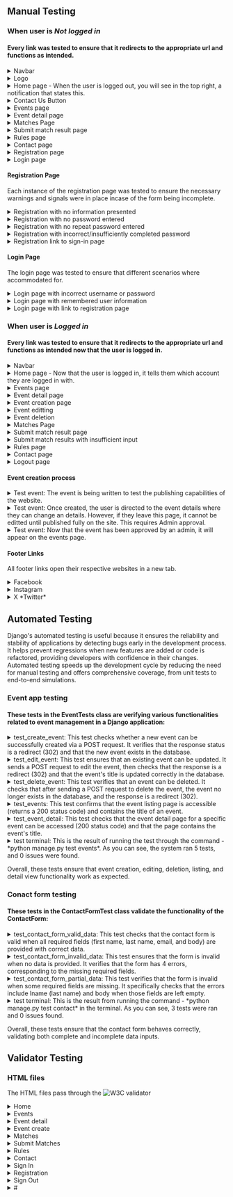 ## Manual Testing

### When user is *Not logged in*

#### Every link was tested to ensure that it redirects to the appropriate url and functions as intended.

<details><summary>Navbar</summary>
<img src="static/images/readme/testing/loggedout/navbar-not.png" >
</details>

<details><summary>Logo</summary>
<img src="static/images/readme/testing/loggedout/logo-not.jpg" >
</details>

<details><summary>Home page - When the user is logged out, you will see in the top right, a notification that states this.</summary>
<img src="static/images/readme/testing/loggedout/home-not.jpg" >
</details>

<details><summary>Contact Us Button</summary>
<img src="static/images/readme/testing/loggedout/contact-not.png" >
</details>

<details><summary>Events page</summary>
<img src="static/images/readme/testing/loggedout/events-not.png" >
</details>

<details><summary>Event detail page</summary>
<img src="static/images/readme/testing/loggedout/event-detail-not.png" >
</details>

<details><summary>Matches Page</summary>
<img src="static/images/readme/testing/loggedout/matches-not.png" >
</details>

<details><summary>Submit match result page</summary>
<img src="static/images/readme/testing/loggedout/submit-not.png" >
</details>

<details><summary>Rules page</summary>
<img src="static/images/readme/testing/loggedout/rules-not.png" >
</details>

<details><summary>Contact page</summary>
<img src="static/images/readme/testing/loggedout/contact-not.png" >
</details>

<details><summary>Registration page</summary>
<img src="static/images/readme/testing/loggedout/register-not.png" >
</details>

<details><summary>Login page</summary>
<img src="static/images/readme/testing/loggedout/login-not.png" >
</details>

#### Registration Page

Each instance of the registration page was tested to ensure the necessary warnings and signals were in place incase of the form being incomplete.

<details><summary>Registration with no information presented</summary>
<img src="static/images/readme/testing/loggedout/no-info.png" >
</details>

<details><summary>Registration with no password entered</summary>
<img src="static/images/readme/testing/loggedout/no-pass.png" >
</details>

<details><summary>Registration with no repeat password entered</summary>
<img src="static/images/readme/testing/loggedout/repeat-pass.png" >
</details>

<details><summary>Registration with incorrect/insufficiently completed password</summary>
<img src="static/images/readme/testing/loggedout/pass-format.png" >
</details>

<details><summary>Registration link to sign-in page</summary>
<img src="static/images/readme/testing/loggedout/signin-link.png" >
</details>

#### Login Page

The login page was tested to ensure that different scenarios where accommodated for.

<details><summary>Login page with incorrect username or password</summary>
<img src="static/images/readme/testing/loggedout/incorrect-pass-user.png" >
</details>

<details><summary>Login page with remembered user information</summary>
<img src="static/images/readme/testing/loggedout/remembered-user.png" >
</details>

<details><summary>Login page with link to registration page</summary>
<img src="static/images/readme/testing/loggedout/link-to-registration.png" >
</details>


### When user is *Logged in*

#### Every link was tested to ensure that it redirects to the appropriate url and functions as intended now that the user is logged in.

<details><summary>Navbar</summary>
<img src="static/images/readme/testing/loggedin/navbar.png" >
</details>

<details><summary>Home page - Now that the user is logged in, it tells them which account they are logged in with.</summary>
<img src="static/images/readme/testing/loggedin/home.jpg" >
</details>

<details><summary>Events page</summary>
<img src="static/images/readme/testing/loggedin/events/events.png" >
</details>

<details><summary>Event detail page</summary>
<img src="static/images/readme/testing/loggedin/events/event-details.png" >
</details>

<details><summary>Event creation page</summary>
<img src="static/images/readme/testing/loggedin/events/event-create.png" >
</details>

<details><summary>Event editting</summary>
<img src="static/images/readme/testing/loggedin/events/event-edit.png" >
</details>

<details><summary>Event deletion</summary>
<img src="static/images/readme/testing/loggedin/events/event-delete.png" >
</details>

<details><summary>Matches Page</summary>
<img src="static/images/readme/testing/loggedin/matches.png" >
</details>

<details><summary>Submit match result page</summary>
<img src="static/images/readme/testing/loggedin/match-submit.png" >
</details>

<details><summary>Submit match results with insufficient input</summary>
<img src="static/images/readme/testing/loggedin/match-submit-incomplete.png" >
</details>

<details><summary>Rules page</summary>
<img src="static/images/readme/testing/loggedin/rules.png" >
</details>

<details><summary>Contact page</summary>
<img src="static/images/readme/testing/loggedin/contact.png" >
</details>

<details><summary>Logout page</summary>
<img src="static/images/readme/testing/loggedin/logout.png" >
</details>

#### Event creation process

<details><summary>Test event: The event is being written to test the publishing capabilities of the website.</summary>
<img src="static/images/readme/testing/loggedin/events/test-event.png" >
</details>

<details><summary>Test event: Once created, the user is directed to the event details where they can change an details. However, if they leave this page, it cannot be editted until published fully on the site. This requires Admin approval.</summary>
<img src="static/images/readme/testing/loggedin/events/test-event-detail.png" >
</details>

<details><summary>Test event: Now that the event has been approved by an admin, it will appear on the events page.</summary>
<img src="static/images/readme/testing/loggedin/events/test-event-published.png" >
</details>


#### Footer Links

All footer links open their respective websites in a new tab.

<details><summary>Facebook</summary>
<img src="static/images/readme/testing/loggedout/facebook-not.png" >
</details>

<details><summary>Instagram</summary>
<img src="static/images/readme/testing/loggedout/instagram-not.png" >
</details>

<details><summary>X *Twitter*</summary>
<img src="static/images/readme/testing/loggedout/x-not.png" >
</details>


## Automated Testing

Django's automated testing is useful because it ensures the reliability and stability of applications by detecting bugs early in the development process. It helps prevent regressions when new features are added or code is refactored, providing developers with confidence in their changes. Automated testing speeds up the development cycle by reducing the need for manual testing and offers comprehensive coverage, from unit tests to end-to-end simulations.

### Event app testing

#### These tests in the EventTests class are verifying various functionalities related to event management in a Django application:

<details><summary>test_create_event: This test checks whether a new event can be successfully created via a POST request. It verifies that the response status is a redirect (302) and that the new event exists in the database.</summary>
<img src="static/images/readme/testing/automated/test-create.png" >
</details>

<details><summary>test_edit_event: This test ensures that an existing event can be updated. It sends a POST request to edit the event, then checks that the response is a redirect (302) and that the event's title is updated correctly in the database.</summary>
<img src="static/images/readme/testing/automated/test-edit.png" >
</details>

<details><summary>test_delete_event: This test verifies that an event can be deleted. It checks that after sending a POST request to delete the event, the event no longer exists in the database, and the response is a redirect (302).</summary>
<img src="static/images/readme/testing/automated/test-delete.png" >
</details>

<details><summary>test_events: This test confirms that the event listing page is accessible (returns a 200 status code) and contains the title of an event.</summary>
<img src="static/images/readme/testing/automated/test-event.png" >
</details>

<details><summary>test_event_detail: This test checks that the event detail page for a specific event can be accessed (200 status code) and that the page contains the event's title.</summary>
<img src="static/images/readme/testing/automated/test-event-detail.png" >
</details>

<details><summary>test terminal: This is the result of running the test through the command - *python manage.py test events*. As you can see, the system ran 5 tests, and 0 issues were found.</summary>
<img src="static/images/readme/testing/automated/test-outcome.png" >
</details>

Overall, these tests ensure that event creation, editing, deletion, listing, and detail view functionality work as expected.

### Conact form testing

#### These tests in the ContactFormTest class validate the functionality of the ContactForm:

<details><summary>test_contact_form_valid_data: This test checks that the contact form is valid when all required fields (first name, last name, email, and body) are provided with correct data.</summary>
<img src="static/images/readme/testing/automated/contact-valid.png" >
</details>

<details><summary>test_contact_form_invalid_data: This test ensures that the form is invalid when no data is provided. It verifies that the form has 4 errors, corresponding to the missing required fields.</summary>
<img src="static/images/readme/testing/automated/contact-invalid.png" >
</details>

<details><summary>test_contact_form_partial_data: This test verifies that the form is invalid when some required fields are missing. It specifically checks that the errors include lname (last name) and body when those fields are left empty.</summary>
<img src="static/images/readme/testing/automated/contact-required.png" >
</details>

<details><summary>test terminal: This is the result from running the command - *python manage.py test contact* in the terminal. As you can see, 3 tests were ran and 0 issues found.</summary>
<img src="static/images/readme/testing/automated/contact-outcome.png" >
</details>

Overall, these tests ensure that the contact form behaves correctly, validating both complete and incomplete data inputs.

## Validator Testing

### HTML files

The HTML files pass  through the ![W3C validator]()

<details><summary>Home</summary>
<img src="" >
</details>

<details><summary>Events</summary>
<img src="" >
</details>

<details><summary>Event detail</summary>
<img src="" >
</details>

<details><summary>Event create</summary>
<img src="" >
</details>

<details><summary>Matches</summary>
<img src="" >
</details>

<details><summary>Submit Matches</summary>
<img src="" >
</details>

<details><summary>Rules</summary>
<img src="" >
</details>

<details><summary>Contact</summary>
<img src="" >
</details>

<details><summary>Sign In</summary>
<img src="" >
</details>

<details><summary>Registration</summary>
<img src="" >
</details>

<details><summary>Sign Out</summary>
<img src="" >
</details>








<details><summary>#</summary>
<img src="" >
</details>
